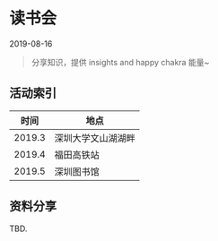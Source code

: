 # 读书会
2019-08-16

> 分享知识，提供 insights and happy chakra 能量~

## 活动索引

| 时间   | 地点               |
| ------ | ------------------ |
| 2019.3 | 深圳大学文山湖湖畔 |
| 2019.4 | 福田高铁站         |
| 2019.5 | 深圳图书馆         |



## 资料分享

TBD.
